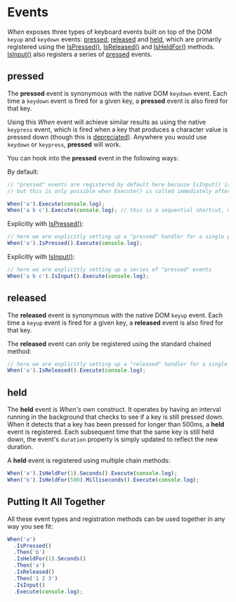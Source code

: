 # Events

*When* exposes three types of keyboard events built on top of the DOM `keyup` and `keydown` events: [pressed](#pressed), [released](#released) and [held](#held), which are primarily registered using the [IsPressed()](../whenable-methods/IsPressed.md), [IsReleased()](../whenable-methods/IsReleased.md) and [IsHeldFor()](../whenable-methods/IsHeldFor.md) methods.  [IsInput()](../whenable-methods/IsInput.md) also registers a series of [pressed](#pressed) events.

## pressed

The **pressed** event is synonymous with the native DOM `keydown` event.  Each time a `keydown` event is fired for a given key, a **pressed** event is also fired for that key.

Using this *When* event will achieve similar results as using the native `keypress` event, which is fired when a key that produces a character value is pressed down (though this is [depreciated](https://developer.mozilla.org/en-US/docs/Web/API/Document/keypress_event)).  Anywhere you would use `keydown` or `keypress`, **pressed** will work.

You can hook into the **pressed** event in the following ways:

By default:

```javascript
// "pressed" events are registered by default here because IsInput() is called implicitly,
// but this is only possible when Execute() is called immediately after When()

When('a').Execute(console.log);
When('a b c').Execute(console.log); // this is a sequential shortcut, meaning the keys must be pressed one after another
```

Explicitly with [IsPressed()](../../whenable-methods/IsPressed):

```javascript
// here we are explicitly setting up a "pressed" handler for a single press of the "a" key
When('a').IsPressed().Execute(console.log);
```

Explicitly with [IsInput()](../../whenable-methods/IsInput):

```javascript
// here we are explicitly setting up a series of "pressed" events
When('a b c').IsInput().Execute(console.log);
```

## released

The **released** event is synonymous with the native DOM `keyup` event.  Each time a `keyup` event is fired for a given key, a **released** event is also fired for that key.

The **released** event can only be registered using the standard chained method:

```javascript
// here we are explicitly setting up a "released" handler for a single release of the "a" key
When('a').IsReleased().Execute(console.log);
```

## held

The **held** event is *When's* own construct.  It operates by having an interval running in the background that checks to see if a key is still pressed down.  When it detects that a key has been pressed for longer than 500ms, a **held** event is registered.  Each subsequent time that the same key is still held down, the event's `duration` property is simply updated to reflect the new duration.

A **held** event is registered using multiple chain methods:

```javascript
When('a').IsHeldFor(1).Seconds().Execute(console.log);
When('b').IsHeldFor(500).Milliseconds().Execute(console.log);
```

## Putting It All Together

All these event types and registration methods can be used together in any way you see fit:

```javascript
When('a')
  .IsPressed()
  .Then('b')
  .IsHeldFor(1).Seconds()
  .Then('a')
  .IsReleased()
  .Then('1 2 3')
  .IsInput()
  .Execute(console.log);
```